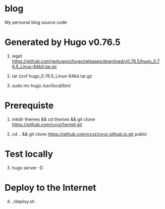 # blog
My personal blog source code

# Generated by Hugo v0.76.5

1. wget https://github.com/gohugoio/hugo/releases/download/v0.76.5/hugo_0.76.5_Linux-64bit.tar.gz

2. tar zxvf hugo_0.76.5_Linux-64bit.tar.gz

3. sudo mv hugo /usr/local/bin/

# Prerequiste

1. mkdir themes && cd themes && git clone https://github.com/cvvz/hermit.git 

2. cd .. && git clone https://github.com/cvvz/cvvz.github.io.git public

# Test locally

3. hugo server -D

# Deploy to the Internet

4. ./deploy.sh
